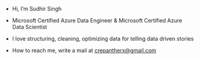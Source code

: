- Hi, I’m Sudhir Singh
- Microsoft Certified Azure Data Engineer & Microsoft Certified Azure Data Scientist
- I love structuring, cleaning, optimizing data for telling data driven stories

- How to reach me, write a mail at crepantherx@gmail.com

<!---
crepantherx/crepantherx is a ✨ special ✨ repository because its `README.md` (this file) appears on your GitHub profile.
You can click the Preview link to take a look at your changes.
--->
